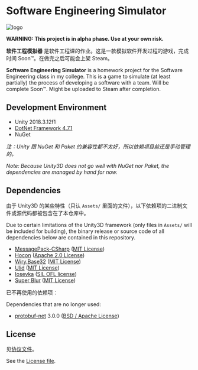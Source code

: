 # Software Engineering Simulator

![logo](res/img/logo.png)

**WARNING: This project is in alpha phase. Use at your own risk.**

**软件工程模拟器** 是软件工程课的作业。这是一款模拟软件开发过程的游戏，完成时间 Soon™。在做完之后可能会上架 Steam。

**Software Engineering Simulator** is a homework project for the Software Engineering class in my college. This is a game to simulate (at least partially) the process of developing a software with a team. Will be complete Soon™. Might be uploaded to Steam after completion.

## Development Environment

- Unity 2018.3.12f1
- [DotNet Framework 4.7.1][dnf471]
- NuGet

*注：Unity 跟 NuGet 和 Paket 的兼容性都不太好，所以依赖项目前还是手动管理的。*

*Note: Because Unity3D does not go well with NuGet nor Paket, the dependencies are managed by hand for now.*

## Dependencies

由于 Unity3D 的某些特性（只认 `Assets/` 里面的文件），以下依赖项的二进制文件或源代码都被包含在了本仓库中。

Due to certain limitations of the Unity3D framework (only files in `Assets/` will be included for building), the binary release or source code of all dependencies below are contained in this repository.

- [MessagePack-CSharp][msgpak] ([MIT License][msgpak_lic])
- [Hocon][hocon_] ([Apache 2.0 License][hocon__lic])
- [Wiry.Base32][base32] ([MIT License][base32_lic])
- [Ulid][ulid__] ([MIT License][ulid___lic])
- [Iosevka][iosvka] ([SIL OFL license][iosvka_lic])
- [Super Blur][sublur] ([MIT License][sublur_lic])

已不再使用的依赖项：

Dependencies that are no longer used:

- [protobuf-net][ptbnet] 3.0.0 ([BSD / Apache License][ptbnet_lic])

[dnf471]: https://www.microsoft.com/en-us/download/details.aspx?id=56119
[nuget_]: https://www.nuget.org/
[paket_]: https://fsprojects.github.io/Paket/
[msgpak]: https://github.com/neuecc/MessagePack-CSharp
[msgpak_lic]: https://github.com/neuecc/MessagePack-CSharp/blob/master/LICENSE
[ptbnet]: https://github.com/mgravell/protobuf-net
[ptbnet_lic]: https://github.com/mgravell/protobuf-net/blob/master/Licence.txt
[hocon_]: https://github.com/akkadotnet/HOCON
[hocon__lic]: https://github.com/akkadotnet/HOCON/blob/dev/LICENSE
[base32]: https://github.com/wiry-net/Wiry.Base32
[base32_lic]: https://github.com/wiry-net/Wiry.Base32/blob/master/LICENSE
[ulid__]: https://github.com/Cysharp/Ulid
[ulid___lic]: https://github.com/Cysharp/Ulid/blob/master/LICENSE
[iosvka]: https://github.com/be5invis/Iosevka
[iosvka_lic]: https://github.com/be5invis/Iosevka/blob/master/LICENSE.md
[sublur]: https://github.com/PavelDoGreat/Super-Blur
[sublur_lic]: https://github.com/PavelDoGreat/Super-Blur/blob/master/LICENSE

## License

见[协议文件][lic]。

See the [License file][lic].

[lic]: https://github.com/01010101lzy/software-engineering-simulator/blob/master/license.md
